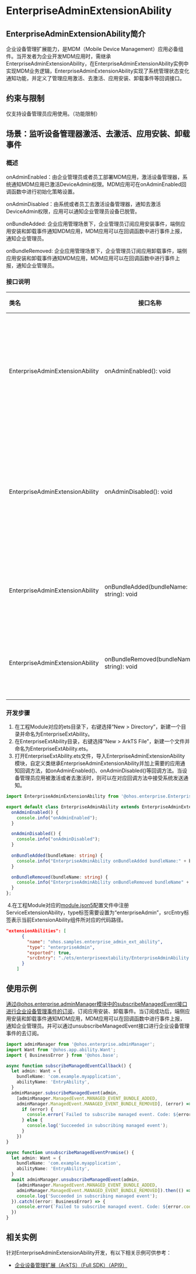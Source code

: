 # EnterpriseAdminExtensionAbility

## EnterpriseAdminExtensionAbility简介

企业设备管理扩展能力，是MDM（Mobile Device Management）应用必备组件。当开发者为企业开发MDM应用时，需继承EnterpriseAdminExtensionAbility，在EnterpriseAdminExtensionAbility实例中实现MDM业务逻辑，EnterpriseAdminExtensionAbility实现了系统管理状态变化通知功能，并定义了管理应用激活、去激活、应用安装、卸载事件等回调接口。

## 约束与限制

  仅支持设备管理员应用使用。（功能限制）


## 场景：监听设备管理器激活、去激活、应用安装、卸载事件

### 概述

onAdminEnabled：由企业管理员或者员工部署MDM应用，激活设备管理器，系统通知MDM应用已激活DeviceAdmin权限。MDM应用可在onAdminEnabled回调函数中进行初始化策略设置。

onAdminDisabled：由系统或者员工去激活设备管理器，通知去激活DeviceAdmin权限，应用可以通知企业管理员设备已脱管。

onBundleAdded:  企业应用管理场景下，企业管理员订阅应用安装事件，端侧应用安装和卸载事件通知MDM应用，MDM应用可以在回调函数中进行事件上报，通知企业管理员。

onBundleRemoved: 企业应用管理场景下，企业管理员订阅应用卸载事件，端侧应用安装和卸载事件通知MDM应用，MDM应用可以在回调函数中进行事件上报，通知企业管理员。

### 接口说明

| 类名                            | 接口名称                                  | 描述                         |
| :------------------------------ | ----------------------------------------- | ---------------------------- |
| EnterpriseAdminExtensionAbility | onAdminEnabled(): void                    | 设备管理器应用激活回调方法   |
| EnterpriseAdminExtensionAbility | onAdminDisabled(): void                   | 设备管理器应用去激活回调方法 |
| EnterpriseAdminExtensionAbility | onBundleAdded(bundleName: string): void   | 应用安装回调方法             |
| EnterpriseAdminExtensionAbility | onBundleRemoved(bundleName: string): void | 应用卸载回调方法             |

### 开发步骤

1. 在工程Module对应的ets目录下，右键选择“New > Directory”，新建一个目录并命名为EnterpriseExtAbility。
2. 在EnterpriseExtAbility目录，右键选择“New > ArkTS File”，新建一个文件并命名为EnterpriseExtAbility.ets。
3. 打开EnterpriseExtAbility.ets文件，导入EnterpriseAdminExtensionAbility模块，自定义类继承EnterpriseAdminExtensionAbility并加上需要的应用通知回调方法，如onAdminEnabled()、onAdminDisabled()等回调方法。当设备管理员应用被激活或者去激活时，则可以在对应回调方法中接受系统发送通知。

```ts
import EnterpriseAdminExtensionAbility from '@ohos.enterprise.EnterpriseAdminExtensionAbility';

export default class EnterpriseAdminAbility extends EnterpriseAdminExtensionAbility {
  onAdminEnabled() {
    console.info("onAdminEnabled");
  }

  onAdminDisabled() {
    console.info("onAdminDisabled");
  }
  
  onBundleAdded(bundleName: string) {
    console.info("EnterpriseAdminAbility onBundleAdded bundleName:" + bundleName);
  }

  onBundleRemoved(bundleName: string) {
    console.info("EnterpriseAdminAbility onBundleRemoved bundleName" + bundleName);
  }
};
```

​	4.在工程Module对应的[module.json5](../quick-start/module-configuration-file.md)配置文件中注册ServiceExtensionAbility，type标签需要设置为“enterpriseAdmin”，srcEntry标签表示当前ExtensionAbility组件所对应的代码路径。

```json
"extensionAbilities": [
      {
        "name": "ohos.samples.enterprise_admin_ext_ability",
        "type": "enterpriseAdmin",
        "exported": true,
        "srcEntry": "./ets/enterpriseextability/EnterpriseAdminAbility.ets"
      }
    ]
```

## 使用示例

通过@ohos.enterprise.adminManager模块中的subscribeManagedEvent接口进行企业设备管理事件的订阅，订阅应用安装、卸载事件。当订阅成功后，端侧应用安装和卸载事件通知MDM应用，MDM应用可以在回调函数中进行事件上报，通知企业管理员。并可以通过unsubscribeManagedEvent接口进行企业设备管理事件的去订阅。

```ts
import adminManager from '@ohos.enterprise.adminManager';
import Want from '@ohos.app.ability.Want';
import { BusinessError } from '@ohos.base';

async function subscribeManagedEventCallback() {
  let admin: Want = {
    bundleName: 'com.example.myapplication',
    abilityName: 'EntryAbility',
  }
  adminManager.subscribeManagedEvent(admin,
    [adminManager.ManagedEvent.MANAGED_EVENT_BUNDLE_ADDED,
    adminManager.ManagedEvent.MANAGED_EVENT_BUNDLE_REMOVED], (error) => {
      if (error) {
        console.error(`Failed to subscribe managed event. Code: ${error.code}, message: ${error.message}`);
      } else {
        console.log('Succeeded in subscribing managed event');
      }
    })
}

async function unsubscribeManagedEventPromise() {
  let admin: Want = {
    bundleName: 'com.example.myapplication',
    abilityName: 'EntryAbility',
  }
  await adminManager.unsubscribeManagedEvent(admin,
    [adminManager.ManagedEvent.MANAGED_EVENT_BUNDLE_ADDED,
    adminManager.ManagedEvent.MANAGED_EVENT_BUNDLE_REMOVED]).then(() => {
    console.log('Succeeded in subscribing managed event');
  }).catch((error: BusinessError) => {
    console.error(`Failed to subscribe managed event. Code: ${error.code}, message: ${error.message}`);
  })
}
```

## 相关实例

针对EnterpriseAdminExtensionAbility开发，有以下相关示例可供参考：

- [企业设备管理扩展（ArkTS）（Full SDK）（API9）](https://gitee.com/openharmony/applications_app_samples/tree/OpenHarmony-4.0-Release/code/SystemFeature/ApplicationModels/EnterpriseAdminExtensionAbility)
